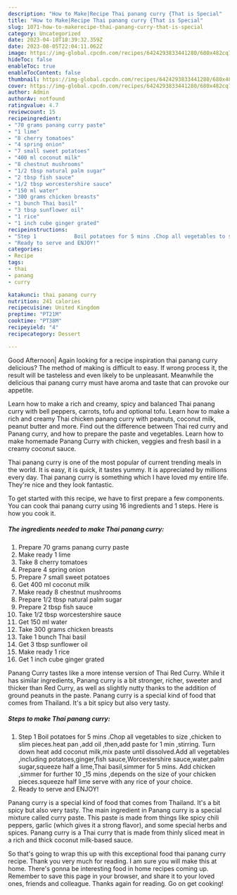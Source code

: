 ```yaml
---
description: "How to Make|Recipe Thai panang curry {That is Special"
title: "How to Make|Recipe Thai panang curry {That is Special"
slug: 1071-how-to-makerecipe-thai-panang-curry-that-is-special
category: Uncategorized
date: 2023-04-10T18:39:32.359Z
date: 2023-08-05T22:04:11.062Z
image: https://img-global.cpcdn.com/recipes/6424293833441280/680x482cq70/thai-panang-curry-recipe-main-photo.jpg
hideToc: false
enableToc: true
enableTocContent: false
thumbnail: https://img-global.cpcdn.com/recipes/6424293833441280/680x482cq70/thai-panang-curry-recipe-main-photo.jpg
cover: https://img-global.cpcdn.com/recipes/6424293833441280/680x482cq70/thai-panang-curry-recipe-main-photo.jpg
author: Admin
authorAv: notfound
ratingvalue: 4.7
reviewcount: 15
recipeingredient:
- "70 grams panang curry paste"
- "1 lime"
- "8 cherry tomatoes"
- "4 spring onion"
- "7 small sweet potatoes"
- "400 ml coconut milk"
- "8 chestnut mushrooms"
- "1/2 tbsp natural palm sugar"
- "2 tbsp fish sauce"
- "1/2 tbsp worcestershire sauce"
- "150 ml water"
- "300 grams chicken breasts"
- "1 bunch Thai basil"
- "3 tbsp sunflower oil"
- "1 rice"
- "1 inch cube ginger grated"
recipeinstructions:
- "Step 1            Boil potatoes for 5 mins .Chop all vegetables to size ,chicken to slim pieces.heat pan ,add oil ,then,add paste for 1 min ,stirring. Turn down heat add coconut milk,mix paste until dissolved.Add all vegetables ,including potatoes,ginger,fish sauce,Worcestershire sauce,water,palm sugar,squeeze half a lime,Thai basil,simmer for 5 mins. Add chicken ,simmer for further 10 _15 mins ,depends on the size of your chicken pieces.squeeze half lime serve with any rice of your choice."
- "Ready to serve and ENJOY!"
categories:
- Recipe
tags:
- thai
- panang
- curry

katakunci: thai panang curry 
nutrition: 241 calories
recipecuisine: United Kingdom
preptime: "PT21M"
cooktime: "PT38M"
recipeyield: "4"
recipecategory: Dessert

---
```



Good Afternoon| Again looking for a recipe inspiration thai panang curry delicious? The method of making is difficult to easy. If wrong process it, the result will be tasteless and even likely to be unpleasant. Meanwhile the delicious thai panang curry must have aroma and taste that can provoke our appetite.





Learn how to make a rich and creamy, spicy and balanced Thai panang curry with bell peppers, carrots, tofu and optional tofu. Learn how to make a rich and creamy Thai chicken panang curry with peanuts, coconut milk, peanut butter and more. Find out the difference between Thai red curry and Panang curry, and how to prepare the paste and vegetables. Learn how to make homemade Panang Curry with chicken, veggies and fresh basil in a creamy coconut sauce.

Thai panang curry is one of the most popular of current trending meals in the world. It is easy, it is quick, it tastes yummy. It is appreciated by millions every day. Thai panang curry is something which I have loved my entire life. They're nice and they look fantastic.


To get started with this recipe, we have to first prepare a few components. You can cook thai panang curry using 16 ingredients and 1 steps. Here is how you cook it.

<!--inarticleads1-->

##### The ingredients needed to make Thai panang curry:

1. Prepare 70 grams panang curry paste
1. Make ready 1 lime
1. Take 8 cherry tomatoes
1. Prepare 4 spring onion
1. Prepare 7 small sweet potatoes
1. Get 400 ml coconut milk
1. Make ready 8 chestnut mushrooms
1. Prepare 1/2 tbsp natural palm sugar
1. Prepare 2 tbsp fish sauce
1. Take 1/2 tbsp worcestershire sauce
1. Get 150 ml water
1. Take 300 grams chicken breasts
1. Take 1 bunch Thai basil
1. Get 3 tbsp sunflower oil
1. Make ready 1 rice
1. Get 1 inch cube ginger grated


Panang Curry tastes like a more intense version of Thai Red Curry. While it has similar ingredients, Panang curry is a bit stronger, richer, sweeter and thicker than Red Curry, as well as slightly nutty thanks to the addition of ground peanuts in the paste. Panang curry is a special kind of food that comes from Thailand. It&#39;s a bit spicy but also very tasty. 

<!--inarticleads2-->

##### Steps to make Thai panang curry:

1. Step 1            Boil potatoes for 5 mins .Chop all vegetables to size ,chicken to slim pieces.heat pan ,add oil ,then,add paste for 1 min ,stirring. Turn down heat add coconut milk,mix paste until dissolved.Add all vegetables ,including potatoes,ginger,fish sauce,Worcestershire sauce,water,palm sugar,squeeze half a lime,Thai basil,simmer for 5 mins. Add chicken ,simmer for further 10 _15 mins ,depends on the size of your chicken pieces.squeeze half lime serve with any rice of your choice.
1. Ready to serve and ENJOY!

Panang curry is a special kind of food that comes from Thailand. It&#39;s a bit spicy but also very tasty. The main ingredient in Panang curry is a special mixture called curry paste. This paste is made from things like spicy chili peppers, garlic (which gives it a strong flavor), and some special herbs and spices. Panang curry is a Thai curry that is made from thinly sliced meat in a rich and thick coconut milk-based sauce. 

So that's going to wrap this up with this exceptional food thai panang curry recipe. Thank you very much for reading. I am sure you will make this at home. There's gonna be interesting food in home recipes coming up. Remember to save this page in your browser, and share it to your loved ones, friends and colleague. Thanks again for reading. Go on get cooking!
